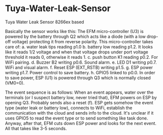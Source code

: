# Tuya-Water-Leak-Sensor
Tuya Water Leak Sensor 8266ex based

Basically the sensor works like this:
The EFM micro-controller (U3) is powered by the battery through Q2 which acts like a diode (with a low drop-off voltage) protecting it from reverse polarity.
This micro-controller takes care of:
a. water leak tips reading p1.0
b. battery low reading p1.2. It looks like it reads 1/2 voltage and when that voltage drops under port
voltage threshold it reads 0, otherwise it reads 1.
c. push button K1 reading p0.2. For WiFi pairing.
d. Buzzer B2 writing p0.6. Sound alarm.
e. LED D1 writing p0.7. WiFi and visual alarm.
f. Reset ESP (EXT_RSTB) writing p1.5.
g. ESP power writing p1.7. Power control to save battery.
h. GPIO5 linked to p0.0.
In order to save power, ESP (U1) is powered through Q3 which is normally closed (VM0=0).

The event sequence is as follows:
When an event appears, water over the terminals (or I suspect battery low, never tried that), EFM powers on ESP by opening Q3. Probably sends also a reset (f).
ESP gets somehow the event type (water leak or battery low), connects to WiFi, establish the communication with the cloud and sends info to the cloud. It's unclear if it uses GPIO5 to read the event type or to send something like task done.
Anyway, after that, EFM cuts down ESP power and looks for the next event.
All that takes like 3-5 seconds.
